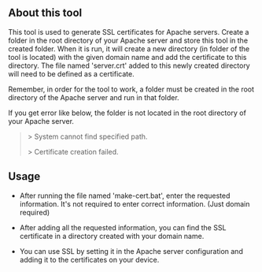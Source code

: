 ## About this tool

This tool is used to generate SSL certificates for Apache servers. Create a folder in the root directory of your Apache server and store this tool in the created folder. When it is run, it will create a new directory (in folder of the tool is located) with the given domain name and add the certificate to this directory. The file named 'server.crt' added to this newly created directory will need to be defined as a certificate.

Remember, in order for the tool to work, a folder must be created in the root directory of the Apache server and run in that folder.

If you get error like below, the folder is not located in the root directory of your Apache server.

> \> System cannot find specified path.
>
> \> Certificate creation failed.

## Usage

- After running the file named 'make-cert.bat', enter the requested information. It's not required to enter correct information. (Just domain required)

- After adding all the requested information, you can find the SSL certificate in a directory created with your domain name.

- You can use SSL by setting it in the Apache server configuration and adding it to the certificates on your device.
